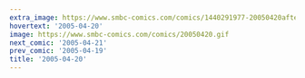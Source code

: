 ```yaml
---
extra_image: https://www.smbc-comics.com/comics/1440291977-20050420after.png
hovertext: '2005-04-20'
image: https://www.smbc-comics.com/comics/20050420.gif
next_comic: '2005-04-21'
prev_comic: '2005-04-19'
title: '2005-04-20'
---
```


